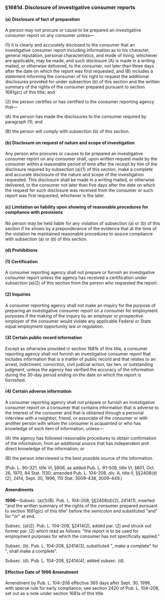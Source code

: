 ### §1681d. Disclosure of investigative consumer reports ###

#### (a) Disclosure of fact of preparation ####

A person may not procure or cause to be prepared an investigative consumer report on any consumer unless—

(1) it is clearly and accurately disclosed to the consumer that an investigative consumer report including information as to his character, general reputation, personal characteristics, and mode of living, whichever are applicable, may be made, and such disclosure (A) is made in a writing mailed, or otherwise delivered, to the consumer, not later than three days after the date on which the report was first requested, and (B) includes a statement informing the consumer of his right to request the additional disclosures provided for under subsection (b) of this section and the written summary of the rights of the consumer prepared pursuant to section 1681g(c) of this title; and

(2) the person certifies or has certified to the consumer reporting agency that—

(A) the person has made the disclosures to the consumer required by paragraph (1); and

(B) the person will comply with subsection (b) of this section.

#### (b) Disclosure on request of nature and scope of investigation ####

Any person who procures or causes to be prepared an investigative consumer report on any consumer shall, upon written request made by the consumer within a reasonable period of time after the receipt by him of the disclosure required by subsection (a)(1) of this section, make a complete and accurate disclosure of the nature and scope of the investigation requested. This disclosure shall be made in a writing mailed, or otherwise delivered, to the consumer not later than five days after the date on which the request for such disclosure was received from the consumer or such report was first requested, whichever is the later.

#### (c) Limitation on liability upon showing of reasonable procedures for compliance with provisions ####

No person may be held liable for any violation of subsection (a) or (b) of this section if he shows by a preponderance of the evidence that at the time of the violation he maintained reasonable procedures to assure compliance with subsection (a) or (b) of this section.

#### (d) Prohibitions ####

#### (1) Certification ####

A consumer reporting agency shall not prepare or furnish an investigative consumer report unless the agency has received a certification under subsection (a)(2) of this section from the person who requested the report.

#### (2) Inquiries ####

A consumer reporting agency shall not make an inquiry for the purpose of preparing an investigative consumer report on a consumer for employment purposes if the making of the inquiry by an employer or prospective employer of the consumer would violate any applicable Federal or State equal employment opportunity law or regulation.

#### (3) Certain public record information ####

Except as otherwise provided in section 1681k of this title, a consumer reporting agency shall not furnish an investigative consumer report that includes information that is a matter of public record and that relates to an arrest, indictment, conviction, civil judicial action, tax lien, or outstanding judgment, unless the agency has verified the accuracy of the information during the 30-day period ending on the date on which the report is furnished.

#### (4) Certain adverse information ####

A consumer reporting agency shall not prepare or furnish an investigative consumer report on a consumer that contains information that is adverse to the interest of the consumer and that is obtained through a personal interview with a neighbor, friend, or associate of the consumer or with another person with whom the consumer is acquainted or who has knowledge of such item of information, unless—

(A) the agency has followed reasonable procedures to obtain confirmation of the information, from an additional source that has independent and direct knowledge of the information; or

(B) the person interviewed is the best possible source of the information.

(Pub. L. 90–321, title VI, §606, as added Pub. L. 91–508, title VI, §601, Oct. 26, 1970, 84 Stat. 1130; amended Pub. L. 104–208, div. A, title II, §§2408(d)(2), 2414, Sept. 30, 1996, 110 Stat. 3009–438, 3009–449.)

#### Amendments ####

**1996**—Subsec. (a)(1)(B). Pub. L. 104–208, §§2408(d)(2), 2414(1), inserted "and the written summary of the rights of the consumer prepared pursuant to section 1681g(c) of this title" before the semicolon and substituted "and" for "or" at end.

Subsec. (a)(2). Pub. L. 104–208, §2414(2), added par. (2) and struck out former par. (2) which read as follows: "the report is to be used for employment purposes for which the consumer has not specifically applied."

Subsec. (b). Pub. L. 104–208, §2414(3), substituted ", make a complete" for ", shall make a complete".

Subsec. (d). Pub. L. 104–208, §2414(4), added subsec. (d).

#### Effective Date of 1996 Amendment ####

Amendment by Pub. L. 104–208 effective 365 days after Sept. 30, 1996, with special rule for early compliance, see section 2420 of Pub. L. 104–208, set out as a note under section 1681a of this title.